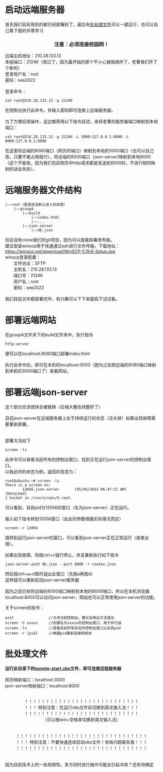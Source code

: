 # 启动远端服务器
首先我们目前用到的都已经部署好了，最后有[批处理文件](#批处理文件)可以一键运行，也可以自己看下面的步骤学习  
<center><h3>注意：必须连接校园网！</h3> </center>  
  
远端主机地址：210.28.133.13<br>
本组端口：21246（改过了，因为最开始的那个不小心被我搞炸了，老曹我们开了个新的）<br>
登录用户名：root<br>
密码：see2022<br>
<br>
登录命令：
```
ssh root@210.28.133.13 -p 21246  
```
在控制台执行此命令，并输入密码即可连接上远端服务器。
<br><br>
为了方便后续操作，这边推荐用以下指令启动，来将老曹的服务器端口映射到本地端口：
```
ssh root@210.28.133.13 -p 21246 -L 3000:127.0.0.1:8080 -L 8000:127.0.0.1:8000
```
在这里将远端的8080端口（网页的端口）映射到本地的3000端口（也可以自己改，只要不被占用就行），将远端的8000端口（json-server)映射到本地8000（这个不能改，因为我们目前网页中http请求都是发送到8000的，不进行相同映射的话会失败）。

# 远端服务器文件结构
    |——root（登录进去默认进入的目录）
        |——groupA
            |——build
                |——index.html
                |——...
            |——json-server
                |——db.json
目前没有clone我们的git项目，因为可以直接部署发布版。  
建议安装winscp用于快速通过ssh进行文件传输，下载地址：https://winscp.net/download/WinSCP-5.19.6-Setup.exe  
winscp登录配置：  
&emsp;&emsp;文件协议：SFTP  
&emsp;&emsp;主机名：210.28.133.13  
&emsp;&emsp;端口号：21246  
&emsp;&emsp;用户名：root  
&emsp;&emsp;密码：see2022  
<br>
我们目前文件都部署完毕，有兴趣可以下下来鼓捣下试试看。  

# 部署远端网站
在groupA文件夹下的build文件夹中，执行指令
```
http-server
```
便可以在localhost:8080端口部署index.html  
<br>
执行此命令后，即可在本机的localhost:3000（因为之前把远端的8080端口映射到本机的3000端口了）查看网站。

# 部署远端json-server
这个部分应该很快会被替换（后端大概也快整好了）
<br>  
目前json-server在远端服务器上处于持续运行的状态（没关掉）如果出现故障需要重新部署。  
<br>  
部署方法如下
```
screen -ls
```
此命令可以查看当前所有的控制台窗口，找到正在运行json-server的控制台窗口。  
以我此时的状态为例，返回的信息为：
```
root@ubuntu:~# screen -ls
There is a screen on:
        12056.json-server       (05/05/2022 06:47:21 AM)        (Detached)
1 Socket in /run/screen/S-root.
```
可以看到，目前pid为12056的窗口（名为json-server）正在运行。  
<br>
输入如下指令转到12056窗口（此处的参数根据实际情况而定）
```
screen -r 12056
```
跳转到运行json-server的窗口，可以看到json-server正在正常运行（或者出错）。 
<br>  
如果出现故障，则按ctrl+c强行停止，并且重新执行如下指令
```
json-server-auth db.json --port 8000 -r routes.json
```
然后按ctrl+a+d暂时退出此窗口（先按a再按d）  
这样就可以重新启动json-server服务器  
<br>
因为之前已经将远端的8000端口映射到本地的8000端口，所以在本机浏览器localhost:8000可以访问json-server，网站也可以正常使用json-server的功能。

关于screen的指令：
```
exit                //关闭当前控制台，建议采用此方法退出
screen -S xxxxx     //创建名为xxxxx的控制台窗口，用于并行运
screen -ls          //查看目前所有存在的控制台窗口以及其pid
screen -r [pid]     //根据pid重新连接控制台
```

# 批处理文件
__运行此目录下的[remote-start.vbs](remote-start.vbs)文件，即可连接远程服务器__  
<br>
网页映射端口：localhost:3000  
json-server映射端口：localhost:8000 
<br> <br> 
<center>
！！！！！！！！！！！！！！！！！！！！！！！！！！！<br>
！！！  特别注意：在运行vbs文件前切换到英文输入法！！！<br>
！！！！！！！！！！！！！！！！！！！！！！！！！！！<br>
（可以按win+空格来切换到英文输入法） 
</center>  
<br>
<br>
<center>
！！！！！！！！！！！！！！！！！！！！！！！！！！！！！！！<br>
！！！  特别注意：不要快速连续启动vbs文件！有啥问题联系我！！！<br>
！！！！！！！！！！！！！！！！！！！！！！！！！！！！！！！<br>
</center>
<br><br>
因为目前技术上的一些局限性，多方同时进行操作可能会引起冲突？还有待确定